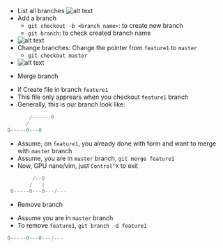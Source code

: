 * List all branches
![alt text](https://9twp8g.ch.files.1drv.com/y4mEuyuFQY0-4rRmH1tGa8FlRv4raPBnDOTWxdZoJcPHdruC62tp_Q_LWhCKHg5ZyPwkK2ksjHw7xqmoIWrLyRFAdtG2hjVFMjLMF53xuSsbJD7GkcVdrnJf-aNkEEPq-akv8bHnpWQ365JKVhkamg6cIkLobRMlhURddgxOROQX64nfMu-HNhjBVmga5Pfpn02DHBBpVPpkQArulTUavxyeg/Opera_Snapshot_2018-02-11_061506_www.youtube_veipvt.png?psid=1)
* Add a branch
	* `git checkout -b <branch name>`: to create new branch
 	* `git branch`: to check created branch name
* ![alt text](http://res.cloudinary.com/dqagyeboj/image/upload/v1518312275/Opera_Snapshot_2018-02-11_051506_www.youtube_h4lzho.png)
* Change branches: Change the pointer from `feature1` to `master`
	* `git checkout master`
* ![alt text](http://res.cloudinary.com/dqagyeboj/image/upload/v1518312281/Opera_Snapshot_2018-02-11_061506_www.youtube_veipvt.png)
- Merge branch
* if Create file in branch `feature1`
* This file only apprears when you checkout `feature1` branch
* Generally, this is our branch look like:
```javascript
       /------0
      /
0-----0---0
```
* Assume, on `feature1`, you already done with form and want to merge with `master` branch
* Assume, you are in `master` branch, `git merge feature1`
* Now, GPU nano/vim, just `Control^X` to exit
```javascript
        /--0
       /   |
 0-----0---0---/---
 ```
- Remove branch
* Assume you are in `master` branch
* To remove `feature1`, `git branch -d feature1`
```javascript
0-----0---0---/---
```